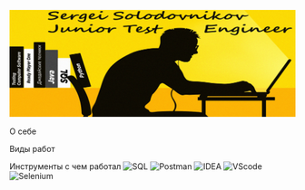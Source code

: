 ![Header](https://github.com/SGsolod/sgsolod/blob/main/assets/header.jpg)

О себе

Виды работ

Инструменты с чем работал
![SQL](https://img.shields.io/badge/-SQL-585858?style=for-the-badge&logo=MySQL)
![Postman](https://img.shields.io/badge/-Postman-585858?style=for-the-badge&logo=postman)
![IDEA](https://img.shields.io/badge/-IntelliJ_IDEA-585858?style=for-the-badge&logo=intellij-idea)
![VScode](https://img.shields.io/badge/-VS_Code-585858?style=for-the-badge&logo=visual-studio&logoColor=00a8f3)
![Selenium](https://img.shields.io/badge/-Selenium-585858?style=for-the-badge&logo=selenium)